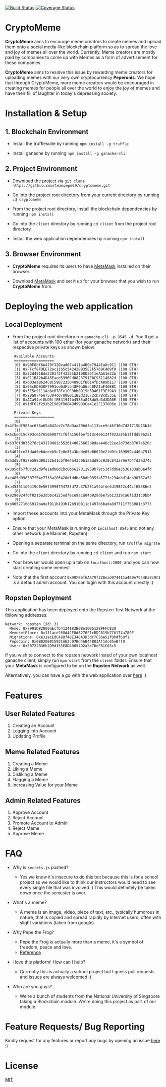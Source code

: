 [![Build Status](https://travis-ci.org/teampepe69/cryptomeme.svg?branch=master)](https://travis-ci.org/teampepe69/cryptomeme)
[![Coverage Status](https://coveralls.io/repos/github/teampepe69/cryptomeme/badge.svg?branch=master)](https://coveralls.io/github/teampepe69/cryptomeme?branch=master)

# CryptoMeme

**CryptoMeme** aims to encourge meme creators to create memes and upload them onto a social media-like blockchain platform so as to spread the love and joy of memes all over the world. Currently, Meme creators are mostly paid by companies to come up with Memes as a form of advertisement for these companies.

**CryptoMeme** aims to resolve this issue by rewarding meme creators for uploading memes with our very own cryptocurrency **Peperonis**. We hope that through CryptoMeme, more meme creators would be encouraged in creating memes for people all over the world to enjoy the joy of memes and have their fill of laughter in today's depressing society.

# Installation & Setup
## 1. Blockchain Environment

* Install the trufflesuite by running `npm install -g truffle`

* Install ganache by running `npm install -g ganache-cli`

## 2. Project Environment

* Download the project via `git clone https://github.com/teampepe69/cryptomeme.git`

* Go into the project root directory from your current directory by running `cd cryptomeme`

* From the project root directory, install the blockchain dependencies by running `npm install`

* Go into the `client` directory by running `cd client` from the project root directory

* Install the web application dependencies by running `npm install`

## 3. Browser Environment

* **CryptoMeme** requires its users to have [MetaMask](https://metamask.io/download.html) installed on their browser.

* Download [MetaMask](https://metamask.io/download.html) and set it up for your browser that you wish to run **CryptoMeme** from.

# Deploying the web application

## Local Deployment

* From the project root directory run `ganache-cli -p 8545 -d`. You'll get a list of accounts with 100 ether (for your ganache network) and their respective private keys as shown below:

```
    Available Accounts
    ==================
    (0) 0x90F8bf6A479f320ead074411a4B0e7944Ea8c9C1 (100 ETH)
    (1) 0xFFcf8FDEE72ac11b5c542428B35EEF5769C409f0 (100 ETH)
    (2) 0x22d491Bde2303f2f43325b2108D26f1eAbA1e32b (100 ETH)
    (3) 0xE11BA2b4D45Eaed5996Cd0823791E0C93114882d (100 ETH)
    (4) 0xd03ea8624C8C5987235048901fB614fDcA89b117 (100 ETH)
    (5) 0x95cED938F7991cd0dFcb48F0a06a40FA1aF46EBC (100 ETH)
    (6) 0x3E5e9111Ae8eB78Fe1CC3bb8915d5D461F3Ef9A9 (100 ETH)
    (7) 0x28a8746e75304c0780E011BEd21C72cD78cd535E (100 ETH)
    (8) 0xACa94ef8bD5ffEE41947b4585a84BdA5a3d3DA6E (100 ETH)
    (9) 0x1dF62f291b2E969fB0849d99D9Ce41e2F137006e (100 ETH)

    Private Keys
    ==================
    (0) 0x4f3edf983ac636a65a842ce7c78d9aa706d3b113bce9c46f30d7d21715b23b1d
    (1) 0x6cbed15c793ce57650b9877cf6fa156fbef513c4e6134f022a85b1ffdd59b2a1
    (2) 0x6370fd033278c143179d81c5526140625662b8daa446c22ee2d73db3707e620c
    (3) 0x646f1ce2fdad0e6deeeb5c7e8e5543bdde65e86029e2fd9fc169899c440a7913
    (4) 0xadd53f9a7e588d003326d1cbf9e4a43c061aadd9bc938c843a79e7b4fd2ad743
    (5) 0x395df67f0c2d2d9fe1ad08d1bc8b6627011959b79c53d7dd6a3536a33ab8a4fd
    (6) 0xe485d098507f54e7733a205420dfddbe58db035fa577fc294ebd14db90767a52
    (7) 0xa453611d9419d0e56f499079478fd72c37b251a94bfde4d19872c44cf65386e3
    (8) 0x829e924fdf021ba3dbbc4225edfece9aca04b929d6e75613329ca6f1d31c0bb4
    (9) 0xb0057716d5917badaf911b193b12b910811c1497b5bada8d7711f758981c3773
```

* Import these accounts into your MetaMask through the Private Key option.

* Ensure that your MetaMask is running on `Localhost 8545` and not any other network (i.e Mainnet, Ropsten)

* Opening a separate terminal on the same directory, run `truffle migrate`

* Go into the `client` directory by running `cd client` and run `npm start`

* Your browser would open up a tab on `localhost:3000`, and you can now start creating some memes!

* Note that the first account `0x90F8bf6A479f320ead074411a4B0e7944Ea8c9C1` is a default admin account. You can login with this account directly :)

## Ropsten Deployment
This application has been deployed onto the Ropsten Test Network at the following addresses:
```
Network: ropsten (id: 3)
  Meme: 0x7991D82800aEcfb4124183B08e10051289FFC820
  MemeketPlace: 0x131ace268A4CE8d6276F1cBDC019b7C6174a789F
  Migrations: 0xe31acEdC48Bf48E348A3D3dc7C56a52fDbdf60f1
  PepeCoin: 0x0B020B015931AE2c07Bd4AB44883Af1Ac05eBff0
  User: 0x50722B36b2D9d155E8D40054D2a5e70eF81C03c5
```

If you wish to connect to the ropsten network insted of your own localhost ganache client, simply run `npm start` from the `client` folder. Ensure that your **MetaMask** is configured to be on the **Ropsten Network** as well.

Alternatively, you can have a go with the web application over [here](http://13.229.147.209:3000/) :)

# Features

## User Related Features
1. Creating an Account
2. Logging into Account
3. Updating Profile

## Meme Related Features
1. Creating a Meme
2. Liking a Meme
3. Disliking a Meme
4. Flagging a Meme
5. Increasing Value for your Meme

## Admin Related Features
1. Approve Account
2. Reject Account
3. Promote Account to Admin
4. Reject Meme
5. Approve Meme

# FAQ
* Why is `secrets.js` pushed?
  * Yes we know it's insecure to do this but because this is for a school project so we would like to think our instructors would need to see every single file that was involved :) This would definitely be taken down once the semester is over.
  
* What's a meme?
    * A meme is an image, video, piece of text, etc., typically humorous in nature, that is copied and spread rapidly by Internet users, often with slight variations (taken from google).
  
* Why Pepe the Frog?
    * Pepe the Frog is actually more than a meme, it's a symbol of freedom, peace and love. 
    * [Reference](https://www.wired.com/story/pepe-the-frog-meme-hong-kong/)
  
* I love this platform! How can I help?
    * Currently this is actually a school project but I guess pull requests and issues are always welcomed :)

* Who are you guys?
    * We're a bunch of students from the National University of Singapore taking a Blockchain module. We're doing this project as part of our module.


# Feature Requests/ Bug Reporting
Kindly request for any features or report any bugs by opening an issue [here](https://github.com/teampepe69/cryptomeme/issues) :)

# License
[MIT](https://choosealicense.com/licenses/mit/)
